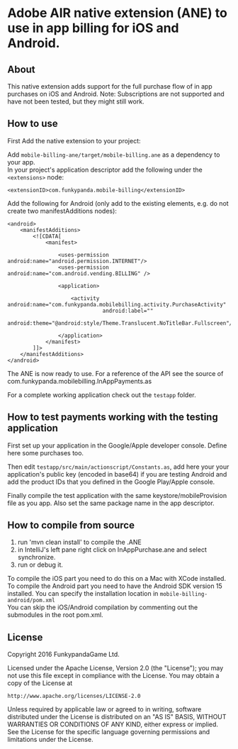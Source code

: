 Adobe AIR native extension (ANE) to use in app billing for iOS and Android.
===========================================================================

About
----

This native extension adds support for the full purchase flow of in app purchases on iOS and Android. 
Note: Subscriptions are not supported and have not been tested, but they might still work.

How to use
----

First Add the native extension to your project:

Add `mobile-billing-ane/target/mobile-billing.ane` as a dependency to your app.    
In your project's application descriptor add the following under the `<extensions>` node:     


    <extensionID>com.funkypanda.mobile-billing</extensionID>


Add the following for Android (only add to the existing elements, e.g. do not create two manifestAdditions nodes):


    <android>
        <manifestAdditions>
            <![CDATA[
				<manifest>

                    <uses-permission android:name="android.permission.INTERNET"/>
                    <uses-permission android:name="com.android.vending.BILLING" />

                    <application>
			        
                        <activity android:name="com.funkypanda.mobilebilling.activity.PurchaseActivity" 
                                  android:label=""
                                  android:theme="@android:style/Theme.Translucent.NoTitleBar.Fullscreen"/>
                                  
                    </application>
				</manifest>
			]]>
        </manifestAdditions>
    </android>
    
The ANE is now ready to use. For a reference of the API see the source of com.funkypanda.mobilebilling.InAppPayments.as

For a complete working application check out the `testapp` folder.    

How to test payments working with the testing application
----

First set up your application in the Google/Apple developer console. Define here some purchases too.    

Then edit `testapp/src/main/actionscript/Constants.as`, add here your your application's public key (encoded in base64) if you are testing Android and add the product IDs that you defined in the Google Play/Apple console.  

Finally compile the test application with the same keystore/mobileProvision file as you app. Also set the same package name in the app descriptor.   



How to compile from source
----

1. run 'mvn clean install' to compile the .ANE
2. in IntelliJ's left pane right click on InAppPurchase.ane and select synchronize.
3. run or debug it.

To compile the iOS part you need to do this on a Mac with XCode installed.        
To compile the Android part you need to have the Android SDK version 15 installed. You can specify the installation location in `mobile-billing-android/pom.xml`        
You can skip the iOS/Android compilation by commenting out the submodules in the root pom.xml.

License
----

Copyright 2016 FunkypandaGame Ltd.

Licensed under the Apache License, Version 2.0 (the "License");
you may not use this file except in compliance with the License.
You may obtain a copy of the License at

    http://www.apache.org/licenses/LICENSE-2.0

Unless required by applicable law or agreed to in writing, software
distributed under the License is distributed on an "AS IS" BASIS,
WITHOUT WARRANTIES OR CONDITIONS OF ANY KIND, either express or implied.
See the License for the specific language governing permissions and
limitations under the License.
